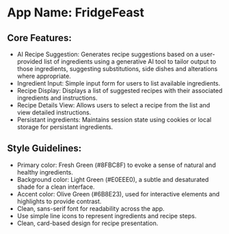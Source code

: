 # **App Name**: FridgeFeast

## Core Features:

- AI Recipe Suggestion: Generates recipe suggestions based on a user-provided list of ingredients using a generative AI tool to tailor output to those ingredients, suggesting substitutions, side dishes and alterations where appropriate.
- Ingredient Input: Simple input form for users to list available ingredients.
- Recipe Display: Displays a list of suggested recipes with their associated ingredients and instructions.
- Recipe Details View: Allows users to select a recipe from the list and view detailed instructions.
- Persistant ingredients: Maintains session state using cookies or local storage for persistant ingredients.

## Style Guidelines:

- Primary color: Fresh Green (#8FBC8F) to evoke a sense of natural and healthy ingredients.
- Background color: Light Green (#E0EEE0), a subtle and desaturated shade for a clean interface.
- Accent color: Olive Green (#6B8E23), used for interactive elements and highlights to provide contrast.
- Clean, sans-serif font for readability across the app.
- Use simple line icons to represent ingredients and recipe steps.
- Clean, card-based design for recipe presentation.
